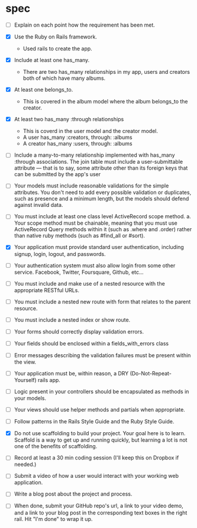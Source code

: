 # spec

- [ ] Explain on each point how the requirement has been met.

- [x] Use the Ruby on Rails framework.
    - Used rails to create the app.

- [x] Include at least one has_many.
    - There are two has_many relationships in my app, users and creators both of which have many albums.

- [x] At least one belongs_to.
    - This is covered in the album model where the album belongs_to the creator.

- [x] At least two has_many :through relationships
    - This is coverd in the user model and the creator model. 
    - A user has_many :creators, through: :albums
    - A creator has_many :users, through: :albums

- [ ] Include a many-to-many relationship implemented with has_many :through associations. The join table must include a user-submittable attribute — that is to say, some attribute other than its foreign keys that can be submitted by the app's user
- [ ] Your models must include reasonable validations for the simple attributes. You don't need to add every possible validation or duplicates, such as presence and a minimum length, but the models should defend against invalid data.
- [ ] You must include at least one class level ActiveRecord scope method. a. Your scope method must be chainable, meaning that you must use ActiveRecord Query methods within it (such as .where and .order) rather than native ruby methods (such as #find_all or #sort).
- [x] Your application must provide standard user authentication, including signup, login, logout, and passwords.
- [ ] Your authentication system must also allow login from some other service. Facebook, Twitter, Foursquare, Github, etc...
- [ ] You must include and make use of a nested resource with the appropriate RESTful URLs.
- [ ] You must include a nested new route with form that relates to the parent resource.
- [ ] You must include a nested index or show route.
- [ ] Your forms should correctly display validation errors.
- [ ] Your fields should be enclosed within a fields_with_errors class
- [ ] Error messages describing the validation failures must be present within the view.
- [ ] Your application must be, within reason, a DRY (Do-Not-Repeat-Yourself) rails app.
- [ ] Logic present in your controllers should be encapsulated as methods in your models.
- [ ] Your views should use helper methods and partials when appropriate.
- [ ] Follow patterns in the Rails Style Guide and the Ruby Style Guide.
- [x] Do not use scaffolding to build your project. Your goal here is to learn. Scaffold is a way to get up and running quickly, but learning a lot is not one of the benefits of scaffolding.
- [ ] Record at least a 30 min coding session (I'll keep this on Dropbox if needed.)
- [ ] Submit a video of how a user would interact with your working web application.
- [ ] Write a blog post about the project and process.
- [ ] When done, submit your GitHub repo's url, a link to your video demo, and a link to your blog post in the corresponding text boxes in the right rail. Hit "I'm done" to wrap it up.
